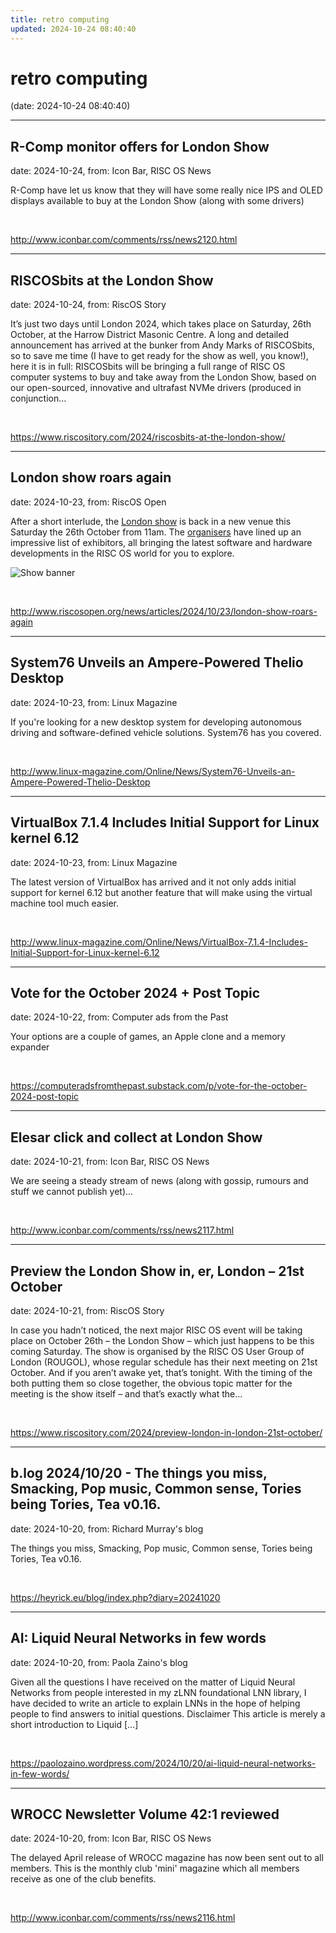 ```yaml
---
title: retro computing
updated: 2024-10-24 08:40:40
---
```


# retro computing

(date: 2024-10-24 08:40:40)

---

## R-Comp monitor offers for London Show

date: 2024-10-24, from: Icon Bar, RISC OS News

R-Comp have let us know that they will have some really nice IPS and OLED displays available to buy at the London Show (along with some drivers) 

<br> 

<http://www.iconbar.com/comments/rss/news2120.html>

---

## RISCOSbits at the London Show

date: 2024-10-24, from: RiscOS Story

It&#8217;s just two days until London 2024, which takes place on Saturday, 26th October, at the Harrow District Masonic Centre. A long and detailed announcement has arrived at the bunker from Andy Marks of RISCOSbits, so to save me time (I have to get ready for the show as well, you know!), here it is in full: RISCOSbits will be bringing a full range of RISC OS computer systems to buy and take away from the London Show, based on our open-sourced, innovative and ultrafast NVMe drivers (produced in conjunction&#8230; 

<br> 

<https://www.riscository.com/2024/riscosbits-at-the-london-show/>

---

## London show roars again

date: 2024-10-23, from: RiscOS Open

<p>After a short interlude, the <a href="https://www.riscoslondonshow.co.uk/">London show</a> is back in a new venue this Saturday the 26th October from 11am. The <a href="http://rougol.jellybaby.net/">organisers</a> have lined up an impressive list of exhibitors, all bringing the latest software and hardware developments in the <span class="caps">RISC</span> OS world for you to explore.</p>
<p><img src="/images/risc_os_open/shows/rougol2024.png" title="Show banner" alt="Show banner" /></p> 

<br> 

<http://www.riscosopen.org/news/articles/2024/10/23/london-show-roars-again>

---

## System76 Unveils an Ampere-Powered Thelio Desktop

date: 2024-10-23, from: Linux Magazine

<p>If you're looking for a new desktop system for developing autonomous driving and software-defined vehicle solutions. System76 has you covered.</p> 

<br> 

<http://www.linux-magazine.com/Online/News/System76-Unveils-an-Ampere-Powered-Thelio-Desktop>

---

## VirtualBox 7.1.4 Includes Initial Support for Linux kernel 6.12

date: 2024-10-23, from: Linux Magazine

<p>The latest version of VirtualBox has arrived and it not only adds initial support for kernel 6.12 but another feature that will make using the virtual machine tool much easier.</p> 

<br> 

<http://www.linux-magazine.com/Online/News/VirtualBox-7.1.4-Includes-Initial-Support-for-Linux-kernel-6.12>

---

## Vote for the October 2024 + Post Topic

date: 2024-10-22, from: Computer ads from the Past

Your options are a couple of games, an Apple clone and a memory expander 

<br> 

<https://computeradsfromthepast.substack.com/p/vote-for-the-october-2024-post-topic>

---

## Elesar click and collect at London Show

date: 2024-10-21, from: Icon Bar, RISC OS News

We are seeing a steady stream of news (along with gossip, rumours and stuff we cannot publish yet)... 

<br> 

<http://www.iconbar.com/comments/rss/news2117.html>

---

## Preview the London Show in, er, London – 21st October

date: 2024-10-21, from: RiscOS Story

In case you hadn&#8217;t noticed, the next major RISC OS event will be taking place on October 26th &#8211; the London Show &#8211; which just happens to be this coming Saturday. The show is organised by the RISC OS User Group of London (ROUGOL), whose regular schedule has their next meeting on 21st October. And if you aren&#8217;t awake yet, that&#8217;s tonight. With the timing of the both putting them so close together, the obvious topic matter for the meeting is the show itself &#8211; and that&#8217;s exactly what the&#8230; 

<br> 

<https://www.riscository.com/2024/preview-london-in-london-21st-october/>

---

## b.log 2024/10/20 - The things you miss, Smacking, Pop music, Common sense, Tories being Tories, Tea v0.16.

date: 2024-10-20, from: Richard Murray's blog

The things you miss, Smacking, Pop music, Common sense, Tories being Tories, Tea v0.16. 

<br> 

<https://heyrick.eu/blog/index.php?diary=20241020>

---

## AI: Liquid Neural Networks in few words

date: 2024-10-20, from: Paola Zaino's blog

Given all the questions I have received on the matter of Liquid Neural Networks from people interested in my zLNN foundational LNN library, I have decided to write an article to explain LNNs in the hope of helping people to find answers to initial questions. Disclaimer This article is merely a short introduction to Liquid [&#8230;] 

<br> 

<https://paolozaino.wordpress.com/2024/10/20/ai-liquid-neural-networks-in-few-words/>

---

## WROCC Newsletter Volume 42:1 reviewed

date: 2024-10-20, from: Icon Bar, RISC OS News

The delayed April release of WROCC magazine has now been sent out to all members.  This is the monthly club  'mini' magazine which all members receive as one of the club benefits. 

<br> 

<http://www.iconbar.com/comments/rss/news2116.html>


